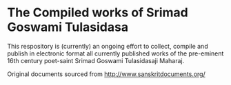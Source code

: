 The Compiled works of Srimad Goswami Tulasidasa
==========

This respository is (currently) an ongoing effort to collect, compile and publish in electronic format all currently published works of the pre-eminent 16th century poet-saint Srimad Goswami Tulasidasaji Maharaj.

Original documents sourced from http://www.sanskritdocuments.org/